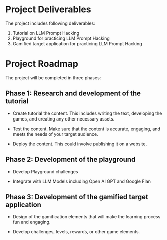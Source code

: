 
# Project Deliverables

The project includes following deliverables: 

1. Tutorial on LLM Prompt Hacking
2. Playground for practicing LLM Prompt Hacking
3. Gamified target application for practicing LLM Prompt Hacking 

# Project Roadmap

The project will be completed in three phases: 

## Phase 1: Research and development of the tutorial 

* Create tutorial the content. This includes writing the text, developing the games, and creating any other necessary assets. 

* Test the content. Make sure that the content is accurate, engaging, and meets the needs of your target audience. 

* Deploy the content. This could involve publishing it on a website, 

## Phase 2: Development of the playground 

* Develop Playground challenges 

* Integrate with LLM Models including Open AI GPT and Google Flan 

## Phase 3: Development of the gamified target application 

* Design of  the gamification elements that will make the learning process fun and engaging.  

* Develop challenges, levels, rewards, or other game elements. 

